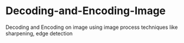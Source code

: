 # Decoding-and-Encoding-Image

Decoding and Encoding on image using image process techniques like sharpening, edge detection
